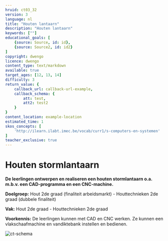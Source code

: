 ```yaml
---
hruid: ct03_32
version: 3
language: nl
title: "Houten lantaarn"
description: "Houten lantaarn"
keywords: [""]
educational_goals: [
    {source: Source, id: id}, 
    {source: Source2, id: id2}
]
copyright: dwengo
licence: dwengo
content_type: text/markdown
available: true
target_ages: [12, 13, 14]
difficulty: 3
return_value: {
    callback_url: callback-url-example,
    callback_schema: {
        att: test,
        att2: test2
    }
}
content_location: example-location
estimated_time: 1
skos_concepts: [
    'http://ilearn.ilabt.imec.be/vocab/curr1/s-computers-en-systemen'
]
teacher_exclusive: true
---
```

# Houten stormlantaarn

**De leerlingen ontwerpen en realiseren een houten stormlantaarn o.a. m.b.v. een CAD-programma en een CNC-machine.**

**Doelgroep:** Hout 2de graad (finaliteit arbeidsmarkt) - Houttechnieken 2de graad (dubbele finaliteit)

**Vak:** Hout 2de graad - Houttechnieken 2de graad

**Voorkennis:** De leerlingen kunnen met CAD en CNC werken. Ze kunnen een vlakschaafmachine en vandiktebank instellen en bedienen.

![ct-schema](@learning-object/m_ct03_15/nl/3)
